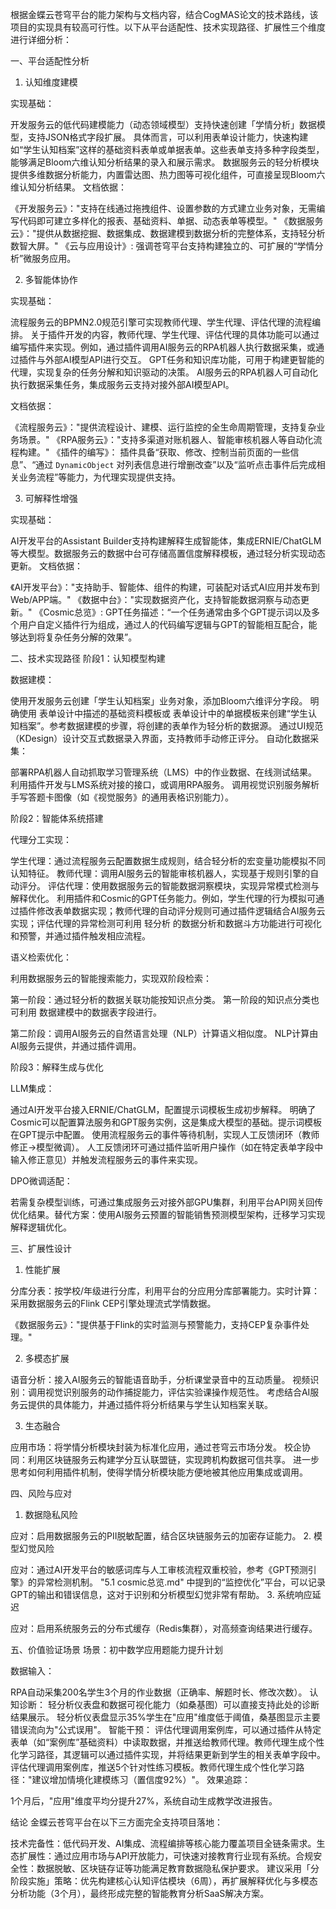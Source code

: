 根据金蝶云苍穹平台的能力架构与文档内容，结合CogMAS论文的技术路线，该项目的实现具有较高可行性。以下从平台适配性、技术实现路径、扩展性三个维度进行详细分析：

一、平台适配性分析
1. 认知维度建模

实现基础：

开发服务云的低代码建模能力（动态领域模型）支持快速创建「学情分析」数据模型，支持JSON格式字段扩展。
 具体而言，可以利用表单设计能力，快速构建如“学生认知档案”这样的基础资料表单或单据表单。这些表单支持多种字段类型，能够满足Bloom六维认知分析结果的录入和展示需求。
数据服务云的轻分析模块提供多维数据分析能力，内置雷达图、热力图等可视化组件，可直接呈现Bloom六维认知分析结果。
文档依据：

《开发服务云》："支持在线通过拖拽组件、设置参数的方式建立业务对象，无需编写代码即可建立多样化的报表、基础资料、单据、动态表单等模型。"
《数据服务云》："提供从数据挖掘、数据集成、数据建模到数据分析的完整体系，支持轻分析数智大屏。"
《云与应用设计》: 强调苍穹平台支持构建独立的、可扩展的“学情分析”微服务应用。

2. 多智能体协作

实现基础：

流程服务云的BPMN2.0规范引擎可实现教师代理、学生代理、评估代理的流程编排。
关于插件开发的内容，教师代理、学生代理、评估代理的具体功能可以通过编写插件来实现。例如，通过插件调用AI服务云的RPA机器人执行数据采集，或通过插件与外部AI模型API进行交互。
GPT任务和知识库功能，可用于构建更智能的代理，实现复杂的任务分解和知识驱动的决策。
AI服务云的RPA机器人可自动化执行数据采集任务，集成服务云支持对接外部AI模型API。

文档依据：

《流程服务云》："提供流程设计、建模、运行监控的全生命周期管理，支持复杂业务场景。"
《RPA服务云》："支持多渠道对账机器人、智能审核机器人等自动化流程构建。"
《插件的编写》： 插件具备“获取、修改、控制当前页面的一些信息”、“通过 `DynamicObject` 对列表信息进行增删改查”以及“监听点击事件后完成相关业务流程”等能力，为代理实现提供支持。

3. 可解释性增强

实现基础：

AI开发平台的Assistant Builder支持构建解释生成智能体，集成ERNIE/ChatGLM等大模型。数据服务云的数据中台可存储高置信度解释模板，通过轻分析实现动态更新。
文档依据：

《AI开发平台》："支持助手、智能体、组件的构建，可装配对话式AI应用并发布到Web/APP端。"
《数据中台》："实现数据资产化，支持智能数据洞察与动态更新。"
《Cosmic总览》: GPT任务描述：“一个任务通常由多个GPT提示词以及多个用户自定义插件行为组成，通过人的代码编写逻辑与GPT的智能相互配合，能够达到将复杂任务分解的效果”。


二、技术实现路径
阶段1：认知模型构建

数据建模：

使用开发服务云创建「学生认知档案」业务对象，添加Bloom六维评分字段。
明确使用 表单设计中描述的基础资料模板或 表单设计中的单据模板来创建“学生认知档案”。参考数据建模的步骤，将创建的表单作为轻分析的数据源。
通过UI规范（KDesign）设计交互式数据录入界面，支持教师手动修正评分。
自动化数据采集：

部署RPA机器人自动抓取学习管理系统（LMS）中的作业数据、在线测试结果。
利用插件开发与LMS系统对接的接口，或调用RPA服务。
调用视觉识别服务解析手写答题卡图像（如《视觉服务》的通用表格识别能力）。

阶段2：智能体系统搭建

代理分工实现：

学生代理：通过流程服务云配置数据生成规则，结合轻分析的宏变量功能模拟不同认知特征。
教师代理：调用AI服务云的智能审核机器人，实现基于规则引擎的自动评分。
评估代理：使用数据服务云的智能数据洞察模块，实现异常模式检测与解释优化。
利用插件和Cosmic的GPT任务能力。例如，学生代理的行为模拟可通过插件修改表单数据实现；教师代理的自动评分规则可通过插件逻辑结合AI服务云实现；评估代理的异常检测可利用 轻分析 的数据分析和数据斗方功能进行可视化和预警，并通过插件触发相应流程。

语义检索优化：

利用数据服务云的智能搜索能力，实现双阶段检索：

第一阶段：通过轻分析的数据关联功能按知识点分类。
第一阶段的知识点分类也可利用 数据建模中的数据表字段进行。

第二阶段：调用AI服务云的自然语言处理（NLP）计算语义相似度。
NLP计算由AI服务云提供，并通过插件调用。


阶段3：解释生成与优化

LLM集成：

通过AI开发平台接入ERNIE/ChatGLM，配置提示词模板生成初步解释。
明确了Cosmic可以配置算法服务和GPT服务实例，这是集成大模型的基础。提示词模板在GPT提示中配置。
使用流程服务云的事件等待机制，实现人工反馈闭环（教师修正→模型微调）。
人工反馈闭环可通过插件监听用户操作（如在特定表单字段中输入修正意见）并触发流程服务云的事件来实现。


DPO微调适配：

若需复杂模型训练，可通过集成服务云对接外部GPU集群，利用平台API网关回传优化结果。替代方案：使用AI服务云预置的智能销售预测模型架构，迁移学习实现解释逻辑优化。


三、扩展性设计
1. 性能扩展

分库分表：按学校/年级进行分库，利用平台的分应用分库部署能力。实时计算：采用数据服务云的Flink CEP引擎处理流式学情数据。

《数据服务云》："提供基于Flink的实时监测与预警能力，支持CEP复杂事件处理。"


2. 多模态扩展

语音分析：接入AI服务云的智能语音助手，分析课堂录音中的互动质量。
视频识别：调用视觉识别服务的动作捕捉能力，评估实验课操作规范性。
考虑结合AI服务云提供的具体能力，并通过插件将分析结果与学生认知档案关联。

3. 生态融合

应用市场：将学情分析模块封装为标准化应用，通过苍穹云市场分发。
校企协同：利用区块链服务云构建学分互认联盟链，实现跨机构数据可信共享。
进一步思考如何利用插件机制，使得学情分析模块能方便地被其他应用集成或调用。

四、风险与应对
1. 数据隐私风险

应对：启用数据服务云的PII脱敏配置，结合区块链服务云的加密存证能力。
2. 模型幻觉风险

应对：通过AI开发平台的敏感词库与人工审核流程双重校验，参考《GPT预测引擎》的异常检测机制。
"5.1 cosmic总览.md" 中提到的“监控优化”平台，可以记录GPT的输出和错误信息，这对于识别和分析模型幻觉非常有帮助。
3. 系统响应延迟

应对：启用系统服务云的分布式缓存（Redis集群），对高频查询结果进行缓存。

五、价值验证场景
场景：初中数学应用题能力提升计划

数据输入：

RPA自动采集200名学生3个月的作业数据（正确率、解题时长、修改次数）。
认知诊断：
轻分析仪表盘和数据可视化能力（如桑基图）可以直接支持此处的诊断结果展示。
轻分析仪表盘显示35%学生在"应用"维度低于阈值，桑基图显示主要错误流向为"公式误用"。
智能干预：
评估代理调用案例库，可以通过插件从特定表单（如“案例库”基础资料）中读取数据，并推送给教师代理。教师代理生成个性化学习路径，其逻辑可以通过插件实现，并将结果更新到学生的相关表单字段中。
评估代理调用案例库，推送5个针对性练习模板。教师代理生成个性化学习路径："建议增加情境化建模练习（置信度92%）"。
效果追踪：

1个月后，"应用"维度平均分提升27%，系统自动生成教学改进报告。


结论
金蝶云苍穹平台在以下三方面完全支持项目落地：

技术完备性：低代码开发、AI集成、流程编排等核心能力覆盖项目全链条需求。生态扩展性：通过应用市场与API开放能力，可快速对接教育行业现有系统。合规安全性：数据脱敏、区块链存证等功能满足教育数据隐私保护要求。
建议采用「分阶段实施」策略：优先构建核心认知评估模块（6周），再扩展解释优化与多模态分析功能（3个月），最终形成完整的智能教育分析SaaS解决方案。
